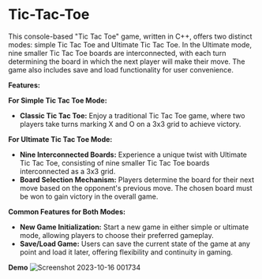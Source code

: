 # Tic-Tac-Toe
This console-based "Tic Tac Toe" game, written in C++, offers two distinct modes: simple Tic Tac Toe and Ultimate Tic Tac Toe. In the Ultimate mode, nine smaller Tic Tac Toe boards are interconnected, with each turn determining the board in which the next player will make their move. The game also includes save and load functionality for user convenience.

**Features:**

**For Simple Tic Tac Toe Mode:**
* **Classic Tic Tac Toe:** Enjoy a traditional Tic Tac Toe game, where two players take turns marking X and O on a 3x3 grid to achieve victory.

**For Ultimate Tic Tac Toe Mode:**
* **Nine Interconnected Boards:** Experience a unique twist with Ultimate Tic Tac Toe, consisting of nine smaller Tic Tac Toe boards interconnected as a 3x3 grid.
* **Board Selection Mechanism:** Players determine the board for their next move based on the opponent's previous move. The chosen board must be won to gain victory in the overall game.

**Common Features for Both Modes:**
* **New Game Initialization:** Start a new game in either simple or ultimate mode, allowing players to choose their preferred gameplay.
* **Save/Load Game:** Users can save the current state of the game at any point and load it later, offering flexibility and continuity in gaming.

**Demo**
![Screenshot 2023-10-16 001734](https://github.com/anas-ahmad1/Tic-Tac-Toe/assets/129638548/6e4727cb-8939-49ad-85ca-cae02bfd6ee8)

